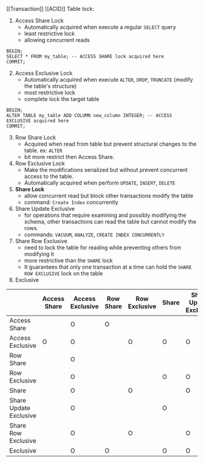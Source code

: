 [[Transaction]]
[[ACID]]
Table lock:
1. Access Share Lock
	* Automatically acquired when execute a regular `SELECT` query
	* least restrictive lock
	* allowing concurrent reads
```
BEGIN;
SELECT * FROM my_table; -- ACCESS SHARE lock acquired here
COMMIT;
```

2. Access Exclusive Lock
	* Automatically acquired when execute `ALTER`, `DROP`, `TRUNCATE` (modify the table's structure)
	* most restrictive lock
	* complete lock the target table
```
BEGIN; 
ALTER TABLE my_table ADD COLUMN new_column INTEGER; -- ACCESS EXCLUSIVE acquired here 
COMMIT;
```
3. Row Share Lock
	* Acquired when read from table but prevent structural changes to the table. ex: `ALTER`
	* bit more restrict then Access Share. 
4. Row Exclusive Lock
	* Make the modifications serialized but without prevent concurrent access to the table.
	* Automatically acquired when perform `UPDATE`, `INSERT`, `DELETE`
5. **Share Lock**
	 * allow concurrent read but block other transactions modify the table
	 * command: `Create Index` concurrently
1. Share Update Exclusive
	* for operations that require examining and possibly modifying the schema, other transactions can read the table but cannot modify the rows. 
	* commands: `VACUUM`, `ANALYZE`, `CREATE INDEX CONCURRENTLY`
2. Share Row Exclusive
	* need to lock the table for reading while preventing others from modifying it
	* more restrictive than the `SHARE` lock
	* It guarantees that only one transaction at a time can hold the `SHARE ROW EXCLUSIVE` lock on the table
3. Exclusive

|                        | Access Share | Access Exclusive | Row Share | Row Exclusive | Share | Share Update Exclusive | Share Row Exclusive | Exclusive |
| ---------------------- | ------------ | ---------------- | --------- | ------------- | ----- | ---------------------- | ------------------- | --------- |
| Access Share           |              |        O          |     O      |               |       |                       |                     |           |
| Access Exclusive       |     O         |        O          |           |      O         |  O     |       O                |          O           |           |
| Row Share              |              |        O          |           |               |       |                        |                     |           |
| Row Exclusive          |              |        O          |           |               |  O     |         O               |          O           |           |
| Share                  |              |        O          |           |      O         |       |         O               |          O           |           |
| Share Update Exclusive |              |        O          |           |               |  O     |                        |          O           |           |
| Share Row Exclusive    |              |        O          |           |      O         |       |         O               |                     |           |
| Exclusive              |              |        O          |     O      |               |  O     |        O                |          O           |           |

